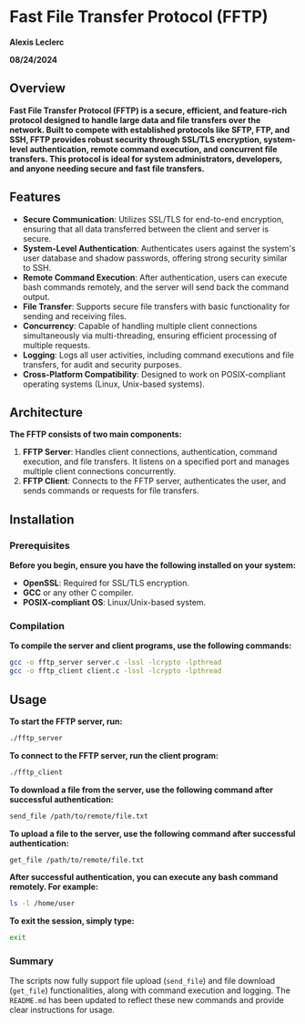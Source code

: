 # Fast File Transfer Protocol (FFTP)
**Alexis Leclerc**

**08/24/2024**

## Overview

**Fast File Transfer Protocol (FFTP) is a secure, efficient, and feature-rich protocol designed to handle large data and file transfers over the network. Built to compete with established protocols like SFTP, FTP, and SSH, FFTP provides robust security through SSL/TLS encryption, system-level authentication, remote command execution, and concurrent file transfers. This protocol is ideal for system administrators, developers, and anyone needing secure and fast file transfers.**

## Features

- **Secure Communication**: Utilizes SSL/TLS for end-to-end encryption, ensuring that all data transferred between the client and server is secure.
- **System-Level Authentication**: Authenticates users against the system's user database and shadow passwords, offering strong security similar to SSH.
- **Remote Command Execution**: After authentication, users can execute bash commands remotely, and the server will send back the command output.
- **File Transfer**: Supports secure file transfers with basic functionality for sending and receiving files.
- **Concurrency**: Capable of handling multiple client connections simultaneously via multi-threading, ensuring efficient processing of multiple requests.
- **Logging**: Logs all user activities, including command executions and file transfers, for audit and security purposes.
- **Cross-Platform Compatibility**: Designed to work on POSIX-compliant operating systems (Linux, Unix-based systems).

## Architecture

**The FFTP consists of two main components:**

1. **FFTP Server**: Handles client connections, authentication, command execution, and file transfers. It listens on a specified port and manages multiple client connections concurrently.
2. **FFTP Client**: Connects to the FFTP server, authenticates the user, and sends commands or requests for file transfers.

## Installation

### Prerequisites

**Before you begin, ensure you have the following installed on your system:**

- **OpenSSL**: Required for SSL/TLS encryption.
- **GCC** or any other C compiler.
- **POSIX-compliant OS**: Linux/Unix-based system.

### Compilation

**To compile the server and client programs, use the following commands:**

```bash
gcc -o fftp_server server.c -lssl -lcrypto -lpthread
gcc -o fftp_client client.c -lssl -lcrypto -lpthread
```

## Usage

**To start the FFTP server, run:**
```bash
./fftp_server
```

**To connect to the FFTP server, run the client program:**
```bash
./fftp_client
```

**To download a file from the server, use the following command after successful authentication:**
```bash
send_file /path/to/remote/file.txt
```

**To upload a file to the server, use the following command after successful authentication:**
```bash
get_file /path/to/remote/file.txt
```

**After successful authentication, you can execute any bash command remotely. For example:**
```bash
ls -l /home/user
```

**To exit the session, simply type:**
```bash
exit
```


### Summary

The scripts now fully support file upload (`send_file`) and file download (`get_file`) functionalities, along with command execution and logging. The `README.md` has been updated to reflect these new commands and provide clear instructions for usage.
